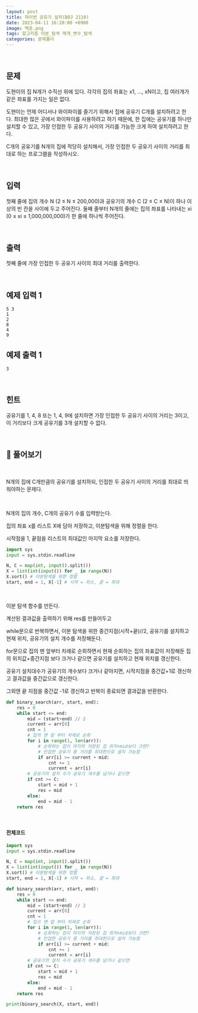 ```yaml
---
layout: post
title: 파이썬 공유기 설치(BOJ 2110)
date: 2023-04-11 16:20:00 +0900
image: 백준.png
tags: 알고리즘 이분_탐색 매개_변수_탐색
categories: 문제풀이
---
```


<br>

## 문제

도현이의 집 N개가 수직선 위에 있다. 각각의 집의 좌표는 x1, ..., xN이고, 집 여러개가 같은 좌표를 가지는 일은 없다.

도현이는 언제 어디서나 와이파이를 즐기기 위해서 집에 공유기 C개를 설치하려고 한다. 최대한 많은 곳에서 와이파이를 사용하려고 하기 때문에, 한 집에는 공유기를 하나만 설치할 수 있고, 가장 인접한 두 공유기 사이의 거리를 가능한 크게 하여 설치하려고 한다.

C개의 공유기를 N개의 집에 적당히 설치해서, 가장 인접한 두 공유기 사이의 거리를 최대로 하는 프로그램을 작성하시오.

<br>

## 입력

첫째 줄에 집의 개수 N (2 ≤ N ≤ 200,000)과 공유기의 개수 C (2 ≤ C ≤ N)이 하나 이상의 빈 칸을 사이에 두고 주어진다. 둘째 줄부터 N개의 줄에는 집의 좌표를 나타내는 xi (0 ≤ xi ≤ 1,000,000,000)가 한 줄에 하나씩 주어진다.

<br>

## 출력

첫째 줄에 가장 인접한 두 공유기 사이의 최대 거리를 출력한다.

<br>

## 예제 입력 1

```
5 3
1
2
8
4
9
```

## 예제 출력 1 

```
3
```

<br>

## 힌트

공유기를 1, 4, 8 또는 1, 4, 9에 설치하면 가장 인접한 두 공유기 사이의 거리는 3이고, 이 거리보다 크게 공유기를 3개 설치할 수 없다.

<br>

## 📝 풀어보기

<br>

N개의 집에 C개만큼의 공유기를 설치하되, 인접한 두 공유기 사이의 거리를 최대로 띄워야하는 문제다.

<br>

N개의 집의 개수, C개의 공유기 수를 입력받는다.

집의 좌표 x를 리스트 X에 담아 저장하고, 이분탐색을 위해 정렬을 한다.

시작점을 1, 끝점을 리스트의 최대값인 마지막 요소를 저장한다.  

``` python
import sys
input = sys.stdin.readline

N, C = map(int, input().split())
X = list(int(input()) for _ in range(N))
X.sort() # 이분탐색을 위한 정렬
start, end = 1, X[-1] # 시작 = 최소, 끝 = 최대
```

<br>

이분 탐색 함수를 만든다.

계산된 결과값을 출력하기 위해 res를 만들어두고

while문으로 반복하면서, 이분 탐색을 위한 중간지점(시작+끝)//2, 공유기를 설치하고 현재 위치, 공유기의 설치 개수를 저장해둔다.

for문으로 집의 맨 앞부터 차례로 순회하면서 현재 순회하는 집의 좌표값이 저장해둔 집의 위치값+중간지점 보다 크거나 같으면 공유기를 설치하고 현재 위치를 갱신한다.

공유기 설치대수가 공유기의 개수보다 크거나 같아지면, 시작지점을 중간값+1로 갱신하고 결과값을 중간값으로 갱신한다.

그외엔 끝 지점을 중간값 -1로 갱신하고 반복이 종료되면 결과값을 반환한다.

``` python
def binary_search(arr, start, end):
    res = 0
    while start <= end:
        mid = (start+end) // 2
        current = arr[0]
        cnt = 1
        # 집의 맨 앞 부터 차례로 순회
        for i in range(1, len(arr)):
            # 순회하는 집이 마지막 저장된 집 위치+mid보다 크면?
            # 인접한 공유기 중 거리를 최대한으로 설치 가능함
            if arr[i] >= current + mid:
                cnt += 1
                current = arr[i]
        # 공유기의 설치 수가 공유기 개수를 넘거나 같으면
        if cnt >= C:
            start = mid + 1
            res = mid
        else:
            end = mid - 1
    return res
```

<br>

#### 전체코드

``` python
import sys
input = sys.stdin.readline

N, C = map(int, input().split())
X = list(int(input()) for _ in range(N))
X.sort() # 이분탐색을 위한 정렬
start, end = 1, X[-1] # 시작 = 최소, 끝 = 최대

def binary_search(arr, start, end):
    res = 0
    while start <= end:
        mid = (start+end) // 2
        current = arr[0]
        cnt = 1
        # 집으 맨 앞 부터 차례로 순회
        for i in range(1, len(arr)):
            # 순회하는 집이 마지막 저장된 집 위치+mid보다 크면?
            # 인접한 공유기 중 거리를 최대한으로 설치 가능함
            if arr[i] >= current + mid:
                cnt += 1
                current = arr[i]
        # 공유기의 설치 수가 공유기 개수를 넘거나 같으면
        if cnt >= C:
            start = mid + 1
            res = mid
        else:
            end = mid - 1
    return res

print(binary_search(X, start, end))
```
